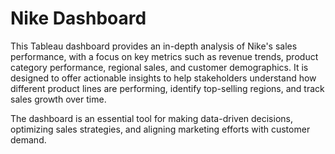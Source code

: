 # Nike Dashboard

This Tableau dashboard provides an in-depth analysis of Nike's sales performance, with a focus on key metrics such as revenue trends, product category performance, regional sales, and customer demographics. It is designed to offer actionable insights to help stakeholders understand how different product lines are performing, identify top-selling regions, and track sales growth over time.

The dashboard is an essential tool for making data-driven decisions, optimizing sales strategies, and aligning marketing efforts with customer demand.
